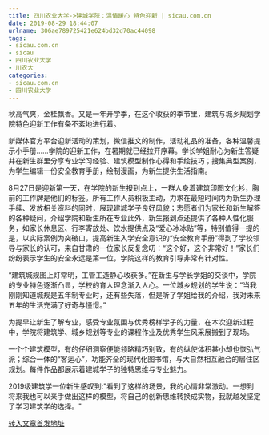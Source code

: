 ```yaml
---
title: 四川农业大学->建城学院：温情暖心 特色迎新 | sicau.com.cn
date: 2019-08-29 18:44:07
urlname: 306ae789725421e624bd32d70ac44098
tags: 
- sicau.com.cn
- sicau
- 四川农业大学
- 川农大
categories:
- sicau.com.cn
- 四川农业大学
---
```



秋高气爽，金桂飘香。又是一年开学季，在这个收获的季节里，建筑与城乡规划学院特色迎新工作有条不紊地进行着。

新媒体官方平台迎新活动的策划，微信推文的制作，活动礼品的准备，各种温馨提示小手册……学院的迎新工作，在暑期就已经拉开序幕。学长学姐耐心为新生答疑并在新生群里分享专业学习经验、建筑模型制作心得和手绘技巧；搜集典型案例，为学生编辑一份安全教育手册，绘制漫画，为新生提供生活指南。

8月27日是迎新第一天，在学院的新生报到点上，一群人身着建筑印图文化衫，胸前的工作牌是他们的标签。所有工作人员积极主动，力求在最短时间内为新生办理手续、发放相关资料的同时，展现建城学子良好风貌；志愿者们为家长和新生解答的各种疑问，介绍学院和新生所在专业此外，新生报到点还提供了各种人性化服务，如家长休息区、行李寄放处、饮水提供点及“爱心冰冰贴”等，特别值得一提的是，以实际案例为突破口，提高新生入学安全意识的“安全教育手册”得到了学校领导与家长的认可，来自甘肃的一位家长反复念叨：“这个好，这个非常好！”家长们纷纷表示学生的安全永远是第一位，学院这样的教育引导非常有针对性。

“建筑城规图上灯常明，工管工造静心收获多。”在新生与学长学姐的交谈中，学院的专业特色逐渐凸显，学校的育人理念渐入人心。一位城乡规划的学生说：“当我刚刚知道城规是五年制专业时，还有些失落，但是听了学姐给我的介绍，我对未来五年的生活充满了好奇与憧憬。”

为提早让新生了解专业，感受专业氛围与优秀榜样学子的力量，在本次迎新过程中，学院将建筑学、城乡规划等专业的课程作业及优秀学生风采展搬到了现场。

一个个建筑模型，有的仔细洞察便能领略精巧别致，有的纵使体积甚小却也恢弘气派；综合一体的“客运心”，功能齐全的现代化图书馆，与大自然相互融合的居住区规划。每件作品都展示着建城学子的独特思维与专业魅力。

2019级建筑学一位新生感叹到:"看到了这样的场景，我的心情非常激动。一想到将来我也可以亲手做出这样的模型，将自己的创新思维转换成实物，我就越发坚定了学习建筑学的选择。"





[转入文章首发地址](https://news.sicau.edu.cn/info/1078/53023.htm)